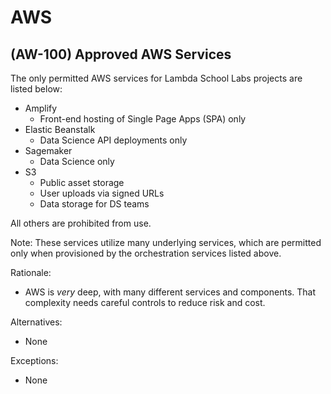 # AWS

## (AW-100) Approved AWS Services

The only permitted AWS services for Lambda School Labs projects are listed below:

- Amplify
  - Front-end hosting of Single Page Apps (SPA) only
- Elastic Beanstalk
  - Data Science API deployments only
- Sagemaker
  - Data Science only
- S3
  - Public asset storage
  - User uploads via signed URLs
  - Data storage for DS teams

All others are prohibited from use.

Note: These services utilize many underlying services, which are permitted only
when provisioned by the orchestration services listed above.

Rationale:

- AWS is _very_ deep, with many different services and components. That complexity
  needs careful controls to reduce risk and cost.

Alternatives:

- None

Exceptions:

- None
